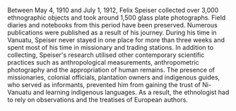 Between May 4, 1910 and July 1, 1912, Felix Speiser collected over 3,000 ethnographic objects and took around 1,500 glass plate photographs. Field diaries and notebooks from this period have been preserved. Numerous publications were published as a result of his journey. During his time in Vanuatu, Speiser never stayed in one place for more than three weeks and spent most of his time in missionary and trading stations. In addition to collecting, Speiser's research utilised other contemporary scientific practices such as anthropological measurements, anthropometric photography and the appropriation of human remains. The presence of missionaries, colonial officials, plantation owners and indigenous guides, who served as informants, prevented him from gaining the trust of Ni-Vanuatu and learning indigenous languages. As a result, the ethnologist had to rely on observations and the treatises of European authors.
